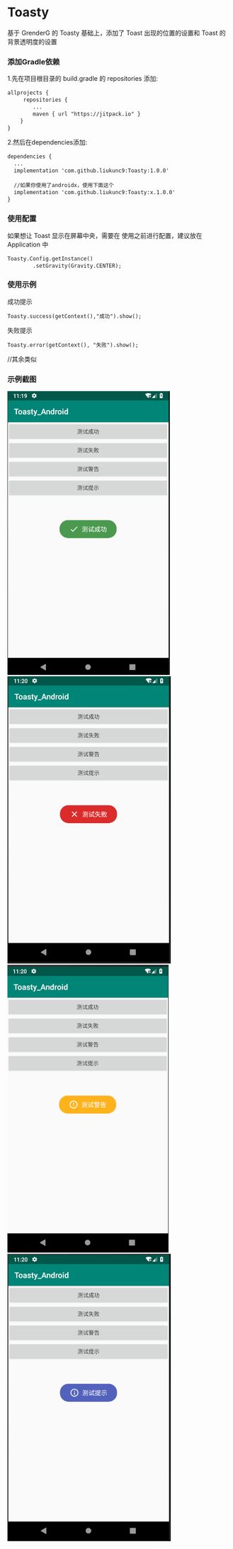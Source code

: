 # Toasty
基于 GrenderG 的 Toasty 基础上，添加了 Toast 出现的位置的设置和 Toast 的背景透明度的设置

### 添加Gradle依赖

1.先在项目根目录的 build.gradle 的 repositories 添加:
```
allprojects {
     repositories {
        ...
        maven { url "https://jitpack.io" }
    }
}
```

2.然后在dependencies添加:

```
dependencies {
  ...
  implementation 'com.github.liukunc9:Toasty:1.0.0'
  
  //如果你使用了androidx，使用下面这个
  implementation 'com.github.liukunc9:Toasty:x.1.0.0'
}
```

### 使用配置

如果想让 Toast 显示在屏幕中央，需要在 使用之前进行配置，建议放在 Application 中  
```
Toasty.Config.getInstance()
        .setGravity(Gravity.CENTER);  
```

### 使用示例

成功提示
```
Toasty.success(getContext(),"成功").show();
```

失败提示
```
Toasty.error(getContext(), "失败").show();
```

//其余类似

### 示例截图

![image](https://github.com/liukunc9/Toasty/blob/master/images/1.png)
![image](https://github.com/liukunc9/Toasty/blob/master/images/2.png)
![image](https://github.com/liukunc9/Toasty/blob/master/images/3.png)
![image](https://github.com/liukunc9/Toasty/blob/master/images/4.png)
